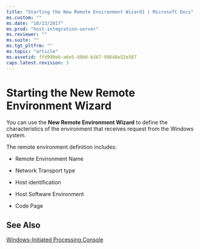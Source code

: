 ```yaml
---
title: "Starting the New Remote Environment Wizard1 | Microsoft Docs"
ms.custom: ""
ms.date: "10/13/2017"
ms.prod: "host-integration-server"
ms.reviewer: ""
ms.suite: ""
ms.tgt_pltfrm: ""
ms.topic: "article"
ms.assetid: ffd990eb-a6e5-49b0-b367-99648e52e507
caps.latest.revision: 3
---
```

# Starting the New Remote Environment Wizard
You can use the **New Remote Environment Wizard** to define the characteristics of the environment that receives request from the Windows system.  
  
 The remote environment definition includes:  
  
-   Remote Environment Name  
  
-   Network Transport type  
  
-   Host identification  
  
-   Host Software Environment  
  
-   Code Page  
  
## See Also  
 [Windows-Initiated Processing Console](../core/windows-initiated-processing-console.md)